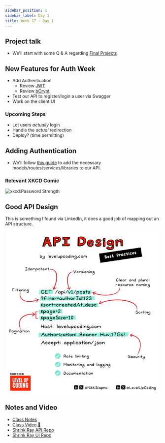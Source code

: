 ```yaml
---
sidebar_position: 1
sidebar_label: Day 1
title: Week 17 - Day 1
---
```


<!-- markdownlint-disable no-inline-html -->

## Project talk

- We'll start with some Q & A regarding [Final Projects](/docs/pt_cohorts/cohort01/final-project#final-project-qa)

## New Features for Auth Week

- Add Authentication
  - Review [JWT](https://flaviocopes.com/jwt/)
  - Review [bCrypt](https://en.wikipedia.org/wiki/Bcrypt)
- Test our API to register/login a user via Swagger
- Work on the client UI

### Upcoming Steps

- Let users _actually_ login
- Handle the _actual_ redirection
- Deploy? (time permitting)

## Adding Authentication

- We'll follow [this guide](./API_UPDATES.md) to add the necessary models/routes/services/libraries to our API.

### Relevant XKCD Comic

![xkcd:Password Strength](https://imgs.xkcd.com/comics/password_strength.png)

## Good API Design

This is something I found via LinkedIn, it does a good job of mapping out an API structure.

![API Design Structure](./img/api_design.jpeg)

## Notes and Video

- [Class Notes](https://docs.google.com/document/d/1_RnmqRPlNF1FsnsMhb6tvp3LK4qUrnnoH4P6sBii6Tg/view?usp=sharing)
- [Class Video :movie_camera:](https://drive.google.com/file/d/1e1g51P-FB3vREcxTN4U0jsIZnXvwgONk/view?usp=sharing)
- [Shrink Ray API Repo](https://github.com/buildcarolina/shrinkray_api)
- [Shrink Ray UI Repo](https://github.com/buildcarolina/shrinkray_ui)
